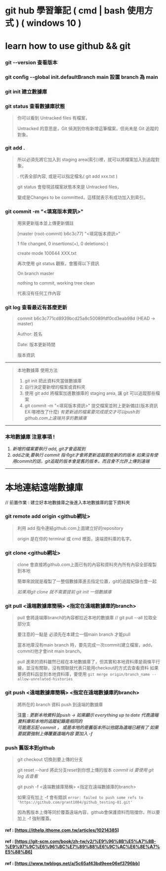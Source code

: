 
# git hub 學習筆記 ( cmd | bash 使用方式 ) ( windows 10 )
# learn how to use github && git 

### git --version 查看版本 

### git config --global init.defaultBranch main 設置 branch 為 main 

### git init 建立數據庫

### git status 查看數據庫狀態 
> 你可以看到 Untracked files 有檔案，
> 
> Untracked 的意思是，Git 偵測到你有新增這筆檔案，但尚未是 Git 追蹤的對象。

### git add .  
> 所以必須先將它加入到 staging area(索引)裡，就可以將檔案加入到追蹤對象。
> 
> . 代表全部內容, 或是可以指定檔名( git add xxx.txt )
> 
> git status 會發現該檔案狀態本來是 Untracked files，
> 
> 變成是Changes to be committed，這樣就表示有成功加入到索引。

### git commit -m "<填寫版本資訊>"   
> 用來更新版本並上傳更新備註
> 
> [master (root-commit) b6c3c77] "<填寫版本資訊>"
> 
> 1 file changed, 0 insertions(+), 0 deletions(-)
> 
> create mode 100644 XXX.txt
> 
> 再次使用 git status 觀察，會獲得以下資訊
> 
> On branch master
> 
> nothing to commit, working tree clean
> 
> 代表沒有任何工作內容

### git log 查看最近有甚麼更新
> commit b6c3c771cd8939bcd25a8c50089fdf0cd3eab98d (HEAD -> master)
> 
> Author: 姓名 <Email>
>
> Date:   版本更新時間
>
> 版本資訊
---

> 本地數據庫 使用方法 
> 1. git init 把此資料夾當做數據庫   
> 2. 自行決定要新增的檔案或資料夾
> 3. 使用 git add 將檔案加進數據庫的 staging area, 讓 git 可以追蹤那些檔案 
> 4. git commit -m "<填寫版本資訊>" 提交檔案並附上更新備註(版本資訊 EX:哪裡改了什麼) 
> *有更新過的檔案要完成提交才可以push到github.com上遠端共享的數據庫*
---
### 本地數據庫 注意事項 !
1. *新增的檔案要執行 add, git才會追蹤到*
2. *add之後,要執行 commit 指令git才會將更新追蹤那些新的的版本
    如果沒有使用commit的話，git追蹤的版本會是舊的版本，而且會不允許上傳到遠端*
---

# 本地連結遠端數據庫 
// 前置作業 : 建立好本地數據庫之後進入本地數據庫的當下資料夾
  
### git remote add origin <github網址> 
> 利用 add 指令連結github.com上面建立好的repository 
>
> origin 是在你的 terminal 或 cmd 裡面，遠端資料庫的名字。
  
### git clone <github網址> 
> clone 會直接將github.com上面已有的內容和資料夾內所有內容全部複製到本地
> 
> 簡單來說就是複製了一整個數據庫進去指定位置，git的追蹤紀錄也會一起 
> 
> *如果用git clone 就不需要提前 git init 一個數據庫*

### git pull <遠端數據庫簡稱> <指定在遠端數據庫的branch>
> pull 會將遠端庫branch的內容都拉近本地的數據庫 // git pull --all 拉取全部分支
>    
> 要注意的一點是 必須先在本建立一個main branch 才能pull 
>    
> 當本地庫沒有main branch 時，要先完成一次commit(建立檔案，add，commit)他才會init main branch。
>   
> pull 進來的資料雖然已經在本地數據庫了，但其實和本地資料庫是兩條平行線，並沒有關聯，沒有關聯就代表只能用checkout的方式去查看資料
  如果要將資料函並到本地資料庫，要使用 
    `git merge origin/branch_name --allow-unrelated-histories`
       

### git push <遠端數據庫簡稱> <指定在遠端數據庫的branch>
> 將所在的 branch 資料 push 到遠端的數據庫
> 
> **注意 : *更新本地資料並push -> 如果顯示 everything up to date 代表遠端資料庫和本地的追蹤紀錄是相同的  
           可能是忘記 commit ， 
           或是本地的是舊版本所以他認為遠端已經有了
           如果要就要強制上傳覆蓋遠端內容 要加入 -f***
> 

### push 舊版本到github 
> git checkout <local-branch> 切換到要上傳的分支
>   
> git reset --hard <commit-id> 將此分支reset到你想上傳的版本 *commit id 要使用 git log 去查看*
>    
> git push -f <遠端數據庫簡稱> <指定在遠端數據庫的branch> 
>   
> 如果沒有加上 -f 會有錯誤 `error: failed to push some refs to 'https://github.com/grant1004/github_testing-01.git'`
>    
> 因為舊版本上傳等同於覆蓋遠端內容，github會保護資料而阻擋你，所以要加上 -f 強制覆蓋。






#### ref : [https://ithelp.ithome.com.tw/articles/10214385] 
#### ref : [https://git-scm.com/book/zh-tw/v2/%E9%96%8B%E5%A7%8B-%E9%97%9C%E6%96%BC%E7%89%88%E6%9C%AC%E6%8E%A7%E5%88%B6]
#### ref : [https://www.twblogs.net/a/5c65af43bd9eee06ef3796bb]

